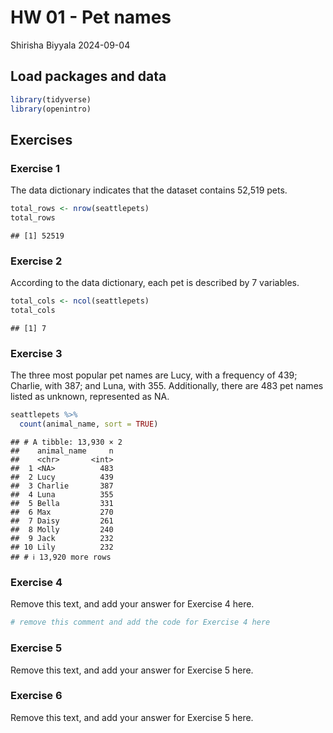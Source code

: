 HW 01 - Pet names
================
Shirisha Biyyala
2024-09-04

## Load packages and data

``` r
library(tidyverse)
library(openintro)
```

## Exercises

### Exercise 1

The data dictionary indicates that the dataset contains 52,519 pets.

``` r
total_rows <- nrow(seattlepets)
total_rows
```

    ## [1] 52519

### Exercise 2

According to the data dictionary, each pet is described by 7 variables.

``` r
total_cols <- ncol(seattlepets)
total_cols
```

    ## [1] 7

### Exercise 3

The three most popular pet names are Lucy, with a frequency of 439;
Charlie, with 387; and Luna, with 355. Additionally, there are 483 pet
names listed as unknown, represented as NA.

``` r
seattlepets %>%
  count(animal_name, sort = TRUE)
```

    ## # A tibble: 13,930 × 2
    ##    animal_name     n
    ##    <chr>       <int>
    ##  1 <NA>          483
    ##  2 Lucy          439
    ##  3 Charlie       387
    ##  4 Luna          355
    ##  5 Bella         331
    ##  6 Max           270
    ##  7 Daisy         261
    ##  8 Molly         240
    ##  9 Jack          232
    ## 10 Lily          232
    ## # ℹ 13,920 more rows

### Exercise 4

Remove this text, and add your answer for Exercise 4 here.

``` r
# remove this comment and add the code for Exercise 4 here
```

### Exercise 5

Remove this text, and add your answer for Exercise 5 here.

### Exercise 6

Remove this text, and add your answer for Exercise 5 here.
